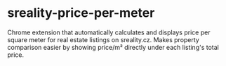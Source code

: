 # sreality-price-per-meter
Chrome extension that automatically calculates and displays price per square meter for real estate listings on sreality.cz. Makes property comparison easier by showing price/m² directly under each listing's total price.
